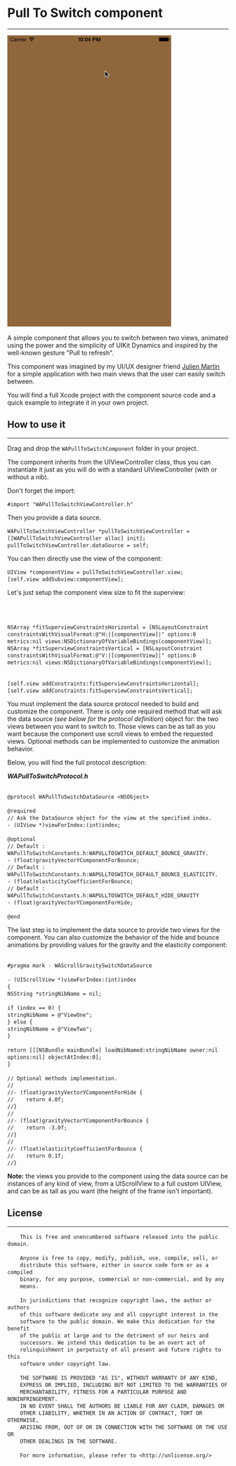 # Pull To Switch component #
---

![WAPullToSwitchGifAnimation](./WAPullToSwitchGif.gif)

A simple component that allows you to switch between two views, animated using the power and the simplicity of UIKit Dynamics and inspired by the well-known gesture "Pull to refresh".

This component was imagined by my UI/UX designer friend [Julien Martin](https://twitter.com/julienmartin_) for a simple application with two main views that the user can easily switch between.

You will find a full Xcode project with the component source code and a quick example to integrate it in your own project.

## How to use it ##
---

Drag and drop the `WAPullToSwitchComponent` folder in your project.

The component inherits from the UIViewController class, thus you can instantiate it just as you will do with a standard UIViewController (with or without a nib).


Don't forget the import:

```
#import "WAPullToSwitchViewController.h"
```

Then you provide a data source.

```
WAPullToSwitchViewController *pullToSwitchViewController = [[WAPullToSwitchViewController alloc] init];
pullToSwitchViewController.dataSource = self;
```

You can then directly use the view of the component:

```
UIView *componentView = pullToSwitchViewController.view;
[self.view addSubview:componentView];
```

Let's just setup the component view size to fit the superview:

```



NSArray *fitSuperviewConstraintsHorizontal = [NSLayoutConstraint constraintsWithVisualFormat:@"H:|[componentView]|" options:0 metrics:nil views:NSDictionaryOfVariableBindings(componentView)];
NSArray *fitSuperviewConstraintsVertical = [NSLayoutConstraint constraintsWithVisualFormat:@"V:|[componentView]|" options:0 metrics:nil views:NSDictionaryOfVariableBindings(componentView)];


[self.view addConstraints:fitSuperviewConstraintsHorizontal];
[self.view addConstraints:fitSuperviewConstraintsVertical];
```


You must implement the data source protocol needed to build and customize the component. There is only one required method that will ask the data source (*see below for the protocol definition*) object for: the two views between you want to switch to. Those views can be as tall as you want because the component use scroll views to embed the requested views. Optional methods can be implemented to customize the animation behavior.

Below, you will find the full protocol description:

***WAPullToSwitchProtocol.h***

```

@protocol WAPullToSwitchDataSource <NSObject>

@required
// Ask the DataSource object for the view at the specified index.
- (UIView *)viewForIndex:(int)index;

@optional
// Default : WAPullToSwitchConstants.h:WAPULLTOSWITCH_DEFAULT_BOUNCE_GRAVITY.
- (float)gravityVectorYComponentForBounce;
// Default : WAPullToSwitchConstants.h:WAPULLTOSWITCH_DEFAULT_BOUNCE_ELASTICITY.
- (float)elasticityCoefficientForBounce;
// Default : WAPullToSwitchConstants.h:WAPULLTOSWITCH_DEFAULT_HIDE_GRAVITY
- (float)gravityVectorYComponentForHide;

@end

```

The last step is to implement the data source to provide two views for the component. You can also customize the behavior of the hide and bounce animations by providing values for the gravity and the elasticity component:


```

#pragma mark - WAScrollGravitySwitchDataSource

- (UIScrollView *)viewForIndex:(int)index
{
NSString *stringNibName = nil;

if (index == 0) {
stringNibName = @"ViewOne";
} else {
stringNibName = @"ViewTwo";
}

return [[[NSBundle mainBundle] loadNibNamed:stringNibName owner:nil options:nil] objectAtIndex:0];
}

// Optional methods implementation.
//	
//- (float)gravityVectorYComponentForHide {
//    return 4.0f;
//}
//
//- (float)gravityVectorYComponentForBounce {
//    return -3.0f;
//}
//
//- (float)elasticityCoefficientForBounce {
//    return 0.1f;
//}

```

**Note:** the views you provide to the component using the data source can be instances of any kind of view, from a UIScrollView to a full custom UIView, and can be as tall as you want (the height of the frame isn't important).


## License ##
---


```
    This is free and unencumbered software released into the public domain.

    Anyone is free to copy, modify, publish, use, compile, sell, or
    distribute this software, either in source code form or as a compiled
    binary, for any purpose, commercial or non-commercial, and by any
    means.

    In jurisdictions that recognize copyright laws, the author or authors
    of this software dedicate any and all copyright interest in the
    software to the public domain. We make this dedication for the benefit
    of the public at large and to the detriment of our heirs and
    successors. We intend this dedication to be an overt act of
    relinquishment in perpetuity of all present and future rights to this
    software under copyright law.

    THE SOFTWARE IS PROVIDED "AS IS", WITHOUT WARRANTY OF ANY KIND,
    EXPRESS OR IMPLIED, INCLUDING BUT NOT LIMITED TO THE WARRANTIES OF
    MERCHANTABILITY, FITNESS FOR A PARTICULAR PURPOSE AND NONINFRINGEMENT.
    IN NO EVENT SHALL THE AUTHORS BE LIABLE FOR ANY CLAIM, DAMAGES OR
    OTHER LIABILITY, WHETHER IN AN ACTION OF CONTRACT, TORT OR OTHERWISE,
    ARISING FROM, OUT OF OR IN CONNECTION WITH THE SOFTWARE OR THE USE OR
    OTHER DEALINGS IN THE SOFTWARE.

    For more information, please refer to <http://unlicense.org/>
```






